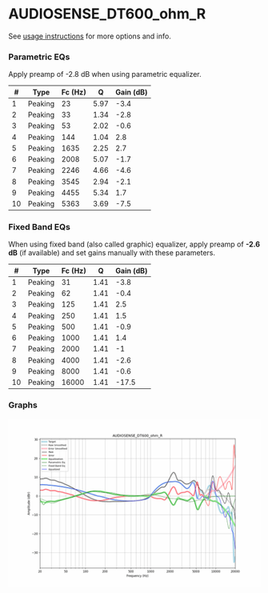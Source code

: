 # AUDIOSENSE_DT600_ohm_R
See [usage instructions](https://github.com/jaakkopasanen/AutoEq#usage) for more options and info.

### Parametric EQs
Apply preamp of -2.8 dB when using parametric equalizer.

|   # | Type    |   Fc (Hz) |    Q |   Gain (dB) |
|-----|---------|-----------|------|-------------|
|   1 | Peaking |        23 | 5.97 |        -3.4 |
|   2 | Peaking |        33 | 1.34 |        -2.8 |
|   3 | Peaking |        53 | 2.02 |        -0.6 |
|   4 | Peaking |       144 | 1.04 |         2.8 |
|   5 | Peaking |      1635 | 2.25 |         2.7 |
|   6 | Peaking |      2008 | 5.07 |        -1.7 |
|   7 | Peaking |      2246 | 4.66 |        -4.6 |
|   8 | Peaking |      3545 | 2.94 |        -2.1 |
|   9 | Peaking |      4455 | 5.34 |         1.7 |
|  10 | Peaking |      5363 | 3.69 |        -7.5 |

### Fixed Band EQs
When using fixed band (also called graphic) equalizer, apply preamp of **-2.6 dB** (if available) and set gains manually with these parameters.

|   # | Type    |   Fc (Hz) |    Q |   Gain (dB) |
|-----|---------|-----------|------|-------------|
|   1 | Peaking |        31 | 1.41 |        -3.8 |
|   2 | Peaking |        62 | 1.41 |        -0.4 |
|   3 | Peaking |       125 | 1.41 |         2.5 |
|   4 | Peaking |       250 | 1.41 |         1.5 |
|   5 | Peaking |       500 | 1.41 |        -0.9 |
|   6 | Peaking |      1000 | 1.41 |         1.4 |
|   7 | Peaking |      2000 | 1.41 |        -1   |
|   8 | Peaking |      4000 | 1.41 |        -2.6 |
|   9 | Peaking |      8000 | 1.41 |        -0.6 |
|  10 | Peaking |     16000 | 1.41 |       -17.5 |

### Graphs
![](./AUDIOSENSE_DT600_ohm_R.png)
